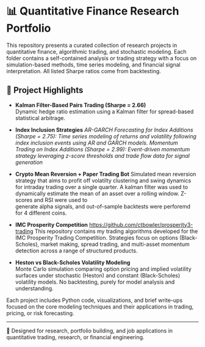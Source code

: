 # 📊 Quantitative Finance Research Portfolio

This repository presents a curated collection of research projects in quantitative finance, algorithmic trading, and stochastic modeling. Each folder contains a self-contained analysis or trading strategy with a focus on simulation-based methods, time series modeling, and financial signal interpretation. All listed Sharpe ratios come from backtesting. 

## 🧠 Project Highlights

- **Kalman Filter-Based Pairs Trading (Sharpe = 2.66)**  
  Dynamic hedge ratio estimation using a Kalman filter for spread-based statistical arbitrage.

- **Index Inclusion Strategies**
  *AR-GARCH Forecasting for Index Additions (Sharpe = 2.75): Time series modeling of returns and volatility following index inclusion events using AR and GARCH models.*
  *Momentum Trading on Index Additions (Sharpe = 2.99): Event-driven momentum strategy leveraging z-score thresholds and trade flow data for signal generation*

- **Crypto Mean Reversion + Paper Trading Bot** 
  Simulated mean reversion strategy that aims to profit off volatilty clustering and swing dynamics for intraday trading over a single quarter. A kalman filter was used to dynamically estimate the mean of an asset over a rolling window. Z-scores and RSI were used to   
  generate alpha signals, and out-of-sample backtests were perforemd for 4 different coins. 

- **IMC Prosperity Competition**
  https://github.com/ctbowler/prosperity3-trading
  This repository contains my trading algorithms developed for the IMC Prosperity Trading Competition. Strategies focus on options (Black-Scholes), market making, spread trading, and multi-asset momentum detection across a range of structured products.
  
- **Heston vs Black-Scholes Volatility Modeling**  
  Monte Carlo simulation comparing option pricing and implied volatility surfaces under stochastic (Heston) and constant (Black-Scholes) volatility models. No backtesting, purely for model analysis and understanding. 


  

Each project includes Python code, visualizations, and brief write-ups focused on the core modeling techniques and their applications in trading, pricing, or risk forecasting.

---

📎 Designed for research, portfolio building, and job applications in quantitative trading, research, or financial engineering.

